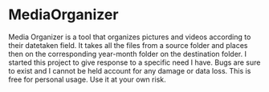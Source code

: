 MediaOrganizer
==============

Media Organizer is a tool that organizes pictures and videos according to their datetaken field. It takes all the files from a source folder and places then on the corresponding year-month folder on the destination folder.
I started this project to give response to a specific need I have. Bugs are sure to exist and I cannot be held account for any damage or data loss.
This is free for personal usage. Use it at your own risk.
